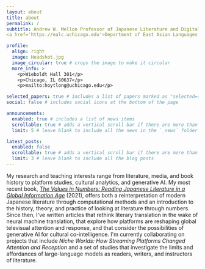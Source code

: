 ```yaml
---
layout: about
title: about
permalink: /
subtitle: Andrew W. Mellon Professor of Japanese Literature and Digital Studies.
<a href='https://ealc.uchicago.edu'>Department of East Asian Languages & Civilizations</a>, University of Chicago

profile:
  align: right
  image: Headshot.jpg
  image_circular: true # crops the image to make it circular
  more_info: >
    <p>Wieboldt Hall 301</p>
    <p>Chicago, IL 60637</p>
    <p>mailto:hoytlong@uchicago.edu</p>

selected_papers: true # includes a list of papers marked as "selected={true}"
social: false # includes social icons at the bottom of the page

announcements:
  enabled: true # includes a list of news items
  scrollable: true # adds a vertical scroll bar if there are more than 3 news items
  limit: 5 # leave blank to include all the news in the `_news` folder

latest_posts:
  enabled: false
  scrollable: true # adds a vertical scroll bar if there are more than 3 new posts items
  limit: 3 # leave blank to include all the blog posts
---
```


My research and teaching interests range from literature, media, and book history to platform studies, cultural analytics, and generative AI. My most recent book, [*The Values in Numbers: Reading Japanese Literature in a Global Information Age*](https://cup.columbia.edu/book/the-values-in-numbers/9780231193511/) (2021), offers both a reinterpretation of modern Japanese literature through computational methods and an introduction to the history, theory, and practice of looking at literature through numbers. Since then, I've written articles that rethink literary translation in the wake of neural machine translation, that explore how platforms are reshaping global televisual attention and response, and that consider the possibilities of generative AI for cultural co-intelligence. I'm currently collaborating on projects that include *Niche Worlds: How Streaming Platforms Changed Attention and Reception* and a set of studies that investigate the limits and affordances of large-language models as readers, writers, and instructors of literature.
